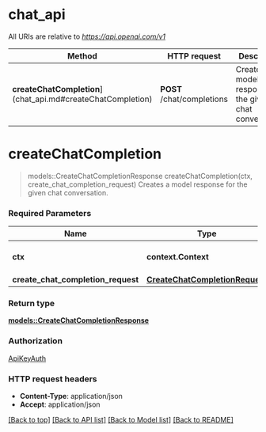 # chat_api

All URIs are relative to *https://api.openai.com/v1*

Method | HTTP request | Description
------------- | ------------- | -------------
**createChatCompletion**](chat_api.md#createChatCompletion) | **POST** /chat/completions | Creates a model response for the given chat conversation.


# **createChatCompletion**
> models::CreateChatCompletionResponse createChatCompletion(ctx, create_chat_completion_request)
Creates a model response for the given chat conversation.

### Required Parameters

Name | Type | Description  | Notes
------------- | ------------- | ------------- | -------------
 **ctx** | **context.Context** | context containing the authentication | nil if no authentication
  **create_chat_completion_request** | [**CreateChatCompletionRequest**](CreateChatCompletionRequest.md)|  | 

### Return type

[**models::CreateChatCompletionResponse**](CreateChatCompletionResponse.md)

### Authorization

[ApiKeyAuth](../README.md#ApiKeyAuth)

### HTTP request headers

 - **Content-Type**: application/json
 - **Accept**: application/json

[[Back to top]](#) [[Back to API list]](../README.md#documentation-for-api-endpoints) [[Back to Model list]](../README.md#documentation-for-models) [[Back to README]](../README.md)

